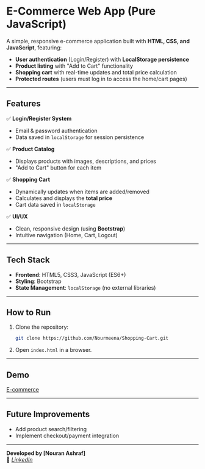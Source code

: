 # **E-Commerce Web App (Pure JavaScript)**  

A simple, responsive e-commerce application built with **HTML, CSS, and JavaScript**, featuring:  
- **User authentication** (Login/Register) with **LocalStorage persistence**  
- **Product listing** with "Add to Cart" functionality  
- **Shopping cart** with real-time updates and total price calculation  
- **Protected routes** (users must log in to access the home/cart pages)  

---

## **Features**  
✅ **Login/Register System**  
- Email & password authentication  
- Data saved in `localStorage` for session persistence  

✅ **Product Catalog**  
- Displays products with images, descriptions, and prices  
- "Add to Cart" button for each item  

✅ **Shopping Cart**  
- Dynamically updates when items are added/removed  
- Calculates and displays the **total price**  
- Cart data saved in `localStorage`  

✅ **UI/UX**  
- Clean, responsive design (using **Bootstrap**)  
- Intuitive navigation (Home, Cart, Logout)  

---

## **Tech Stack**  
- **Frontend**: HTML5, CSS3, JavaScript (ES6+)  
- **Styling**: Bootstrap 
- **State Management**: `localStorage` (no external libraries)  

---

## **How to Run**  
1. Clone the repository:  
   ```bash
   git clone https://github.com/Nourmeena/Shopping-Cart.git
   ```
2. Open `index.html` in a browser.  

---

## **Demo**  
[E-commerce](https://nourmeena.github.io/Shopping-Cart/)

---

## **Future Improvements**  
- Add product search/filtering  
- Implement checkout/payment integration   

--- 

**Developed by [Nouran Ashraf]**  
🔗 *[LinkedIn](https://www.linkedin.com/in/nouran-ashraf-5644811ab/)*
